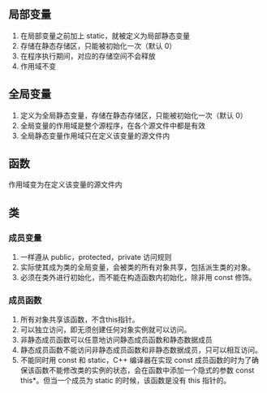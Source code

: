 ## 局部变量
1. 在局部变量之前加上 static，就被定义为局部静态变量
2. 存储在静态存储区，只能被初始化一次（默认 0）
3. 在程序执行期间，对应的存储空间不会释放
4. 作用域不变

## 全局变量
1. 定义为全局静态变量，存储在静态存储区，只能被初始化一次（默认 0）
2. 全局变量的作用域是整个源程序，在各个源文件中都是有效
3. 全局静态变量作用域只在定义该变量的源文件内

## 函数
作用域变为在定义该变量的源文件内

## 类
### 成员变量
1. 一样遵从 public，protected，private 访问规则
2. 实际使其成为类的全局变量，会被类的所有对象共享，包括派生类的对象。
3. 必须在类外进行初始化，而不能在构造函数内初始化，除非用 const 修饰。
### 成员函数
1. 所有对象共享该函数，不含this指针。
2. 可以独立访问，即无须创建任何对象实例就可以访问。
3. 非静态成员函数可以任意地访问静态成员函数和静态数据成员
4. 静态成员函数不能访问非静态成员函数和非静态数据成员，只可以相互访问。
5. 不能同时用 const 和 static，C++ 编译器在实现 const 成员函数的时为了确保该函数不能修改类的实例的状态，会在函数中添加一个隐式的参数 const this*。但当一个成员为 static 的时候，该函数是没有 this 指针的。